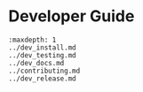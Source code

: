 # Developer Guide

```{toctree}
:maxdepth: 1
../dev_install.md
../dev_testing.md
../dev_docs.md
../contributing.md
../dev_release.md
```
